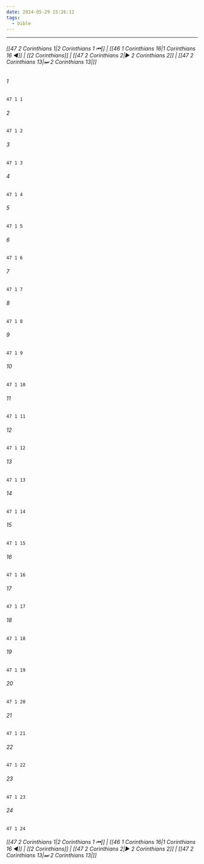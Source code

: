 ```yaml
---
date: 2024-05-29 15:26:12
tags:
  - bible
---
```

___

###### [[47 2 Corinthians 1|2 Corinthians 1 ⏮]] | [[46 1 Corinthians 16|1 Corinthians 16 ◀]] | [[2 Corinthians]] | [[47 2 Corinthians 2|▶ 2 Corinthians 2]] | [[47 2 Corinthians 13|⏭ 2 Corinthians 13|]]

###### 1
``` verse
47 1 1 
```
###### 2
``` verse
47 1 2 
```
###### 3
``` verse
47 1 3 
```
###### 4
``` verse
47 1 4 
```
###### 5
``` verse
47 1 5 
```
###### 6
``` verse
47 1 6 
```
###### 7
``` verse
47 1 7 
```
###### 8
``` verse
47 1 8 
```
###### 9
``` verse
47 1 9 
```
###### 10
``` verse
47 1 10 
```
###### 11
``` verse
47 1 11 
```
###### 12
``` verse
47 1 12 
```
###### 13
``` verse
47 1 13 
```
###### 14
``` verse
47 1 14 
```
###### 15
``` verse
47 1 15 
```
###### 16
``` verse
47 1 16 
```
###### 17
``` verse
47 1 17 
```
###### 18
``` verse
47 1 18 
```
###### 19
``` verse
47 1 19 
```
###### 20
``` verse
47 1 20 
```
###### 21
``` verse
47 1 21 
```
###### 22
``` verse
47 1 22 
```
###### 23
``` verse
47 1 23 
```
###### 24
``` verse
47 1 24 
```

###### [[47 2 Corinthians 1|2 Corinthians 1 ⏮]] | [[46 1 Corinthians 16|1 Corinthians 16 ◀]] | [[2 Corinthians]] | [[47 2 Corinthians 2|▶ 2 Corinthians 2]] | [[47 2 Corinthians 13|⏭ 2 Corinthians 13|]]

